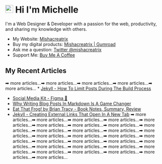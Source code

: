 # <img src="https://media.giphy.com/media/hvRJCLFzcasrR4ia7z/giphy.gif" width="25px"> Hi I'm Michelle


I'm a Web Designer & Developer with a passion for the web, productivity, and sharing my knowledge with others.

- My Website: [Mishacreatrix](https://mishacreatrix.com/)
- Buy my digital products: [Mishacreatrix | Gumroad](https://gumroad.com/mishacreatrix)
- Ask me a question: [Twitter @mishacreatrix](https://twitter.com/MishaCreatrix)
- Support Me: [Buy Me A Coffee](https://www.buymeacoffee.com/mishacreatrix)


## My Recent Articles

➡ more articles...➡ more articles...➡ more articles...➡ more articles...➡ more articles...  * [Jekyll - How To Limit Posts During The Build Process](https://mishacreatrix.com/limit-posts-jekyll)
  * [Social Media Kit - Figma 🧰](https://mishacreatrix.com/social-media-kit)
  * [Why Writing Blog Posts In Markdown Is A Game Changer](https://mishacreatrix.com/blog-posts-in-markdown)
  * [Eat That Frog! by Brian Tracy - Book Notes, Summary, Review](https://mishacreatrix.com/eat-that-frog-brian-tracy)
  * [Jekyll - Creating External Links That Open In A New Tab](https://mishacreatrix.com/external-links-jekyll)
➡ more articles...➡ more articles...➡ more articles...➡ more articles...➡ more articles...➡ more articles...➡ more articles...➡ more articles...➡ more articles...➡ more articles...➡ more articles...➡ more articles...➡ more articles...➡ more articles...➡ more articles...➡ more articles...➡ more articles...➡ more articles...➡ more articles...➡ more articles...➡ more articles...➡ more articles...➡ more articles...➡ more articles...➡ more articles...➡ more articles...➡ more articles...➡ more articles...➡ more articles...➡ more articles...